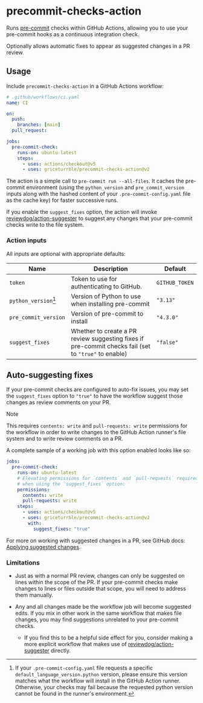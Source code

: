 # precommit-checks-action

Runs [pre-commit](https://pre-commit.com) checks within GitHub Actions,
allowing you to use your pre-commit hooks as a continuous integration check.

Optionally allows automatic fixes to appear as suggested changes in a PR review.

## Usage

Include `precommit-checks-action` in a GitHub Actions workflow:

```yaml
# .github/workflows/ci.yaml
name: CI

on:
  push:
    branches: [main]
  pull_request:

jobs:
  pre-commit-check:
    runs-on: ubuntu-latest
    steps:
      - uses: actions/checkout@v5
      - uses: griceturrble/precommit-checks-action@v2
```

The action is a simple call to `pre-commit run --all-files`.
It caches the pre-commit environment
(using the `python_version` and `pre_commit_version` inputs
along with the hashed content of your `.pre-commit-config.yaml` file
as the cache key)
for faster successive runs.

If you enable the `suggest_fixes` option,
the action will invoke [reviewdog/action-suggester]
to suggest any changes that your pre-commit checks write to the file system.

### Action inputs

All inputs are optional with appropriate defaults:

| Name                 | Description                                                                                          | Default        |
| -------------------- | ---------------------------------------------------------------------------------------------------- | -------------- |
| `token`              | Token to use for authenticating to GitHub.                                                           | `GITHUB_TOKEN` |
| `python_version`[^1] | Version of Python to use when installing pre-commit                                                  | `"3.13"`       |
| `pre_commit_version` | Version of pre-commit to install                                                                     | `"4.3.0"`      |
| `suggest_fixes`      | Whether to create a PR review suggesting fixes if pre-commit checks fail (set to `"true"` to enable) | `"false"`      |

[^1]:
    If your `.pre-commit-config.yaml` file requests a specific `default_language_version.python` version,
    please ensure this version matches what the workflow will install in the GitHub Action runner.
    Otherwise, your checks may fail because the requested python version
    cannot be found in the runner's environment.

## Auto-suggesting fixes

If your pre-commit checks are configured to auto-fix issues,
you may set the `suggest_fixes` option to `"true"`
to have the workflow suggest those changes as review comments on your PR.

> [!note]
> This requires `contents: write` and `pull-requests: write` permissions for the workflow
> in order to write changes to the GitHub Action runner's file system
> and to write review comments on a PR.

A complete sample of a working job with this option enabled looks like so:

```yaml
jobs:
  pre-commit-check:
    runs-on: ubuntu-latest
    # Elevating permissions for `contents` and `pull-requests` required
    # when using the `suggest_fixes` option:
    permissions:
      contents: write
      pull-requests: write
    steps:
      - uses: actions/checkout@v5
      - uses: griceturrble/precommit-checks-action@v2
        with:
          suggest_fixes: "true"
```

For more on working with suggested changes in a PR,
see GitHub docs: [Applying suggested changes](https://docs.github.com/en/pull-requests/collaborating-with-pull-requests/reviewing-changes-in-pull-requests/incorporating-feedback-in-your-pull-request#applying-suggested-changes).

### Limitations

- Just as with a normal PR review,
  changes can only be suggested on lines within the scope of the PR.
  If your pre-commit checks make changes to lines or files outside that scope,
  you will need to address them manually.

- Any and all changes made be the workflow job will become suggested edits.
  If you mix in other work in the same workflow that makes file changes,
  you may find suggestions unrelated to your pre-commit checks.
  - If you find this to be a helpful side effect for you,
    consider making a more explicit workflow that makes use of
    [reviewdog/action-suggester] directly.

[reviewdog/action-suggester]: https://github.com/reviewdog/action-suggester
